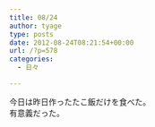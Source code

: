 ```yaml
---
title: 08/24
author: tyage
type: posts
date: 2012-08-24T08:21:54+00:00
url: /?p=578
categories:
  - 日々

---
```

<p>今日は昨日作ったたこ飯だけを食べた。<br />
有意義だった。</p>
